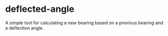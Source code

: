 # deflected-angle
A simple tool for calculating a new bearing based on a previous bearing and a deflection angle.
